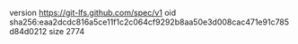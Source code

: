 version https://git-lfs.github.com/spec/v1
oid sha256:eaa2dcdc816a5ce11f1c2c064cf9292b8aa50e3d008cac471e91c785d84d0212
size 2774
